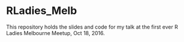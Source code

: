 # RLadies_Melb

This repository holds the slides and code for my talk at the first ever R Ladies Melbourne Meetup, Oct 18, 2016.
